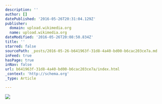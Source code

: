 ```yaml
---
description: ''
author: []
datePublished: '2016-05-26T20:31:04.129Z'
publisher:
  domain: upload.wikimedia.org
  name: upload.wikimedia.org
dateModified: '2016-05-26T20:08:50.834Z'
title: ''
starred: false
sourcePath: _posts/2016-05-26-b641963f-31d8-4a40-bd00-b6cac203ce7a.md
inFeed: true
hasPage: true
inNav: false
url: b641963f-31d8-4a40-bd00-b6cac203ce7a/index.html
_context: 'http://schema.org'
_type: Article

---
```

![](https://upload.wikimedia.org/wikipedia/en/e/e1/TheRoomMovie.jpg)